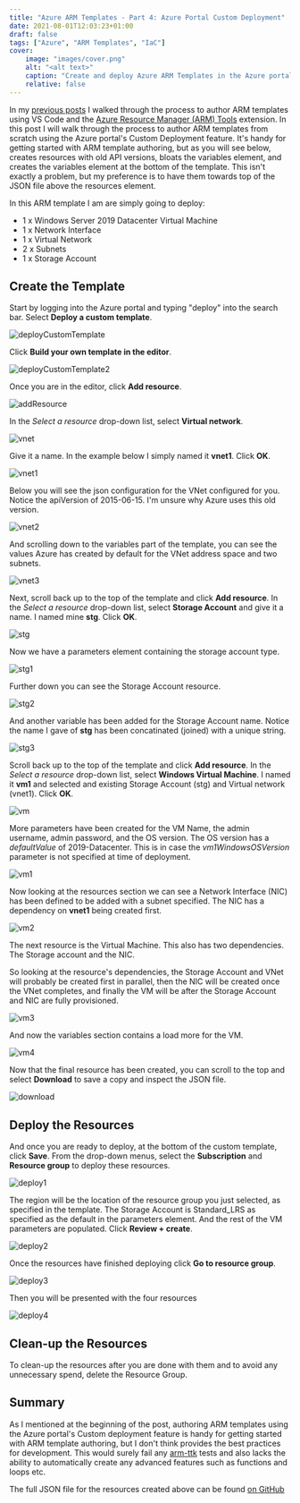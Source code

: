 ```yaml
---
title: "Azure ARM Templates - Part 4: Azure Portal Custom Deployment"
date: 2021-08-01T12:03:23+01:00
draft: false
tags: ["Azure", "ARM Templates", "IaC"]
cover:
    image: "images/cover.png"
    alt: "<alt text>"
    caption: "Create and deploy Azure ARM Templates in the Azure portal"
    relative: false
---
```


In my [previous posts](https://markkerry.github.io/posts/2021/06/azure-arm-templates-part-1-development/) I walked through the process to author ARM templates using VS Code and the [Azure Resource Manager (ARM) Tools](https://marketplace.visualstudio.com/items?itemName=msazurermtools.azurerm-vscode-tools) extension. In this post I will walk through the process to author ARM templates from scratch using the Azure portal's Custom Deployment feature. It's handy for getting started with ARM template authoring, but as you will see below, creates resources with old API versions, bloats the variables element, and creates the variables element at the bottom of the template. This isn't exactly a problem, but my preference is to have them towards top of the JSON file above the resources element.

In this ARM template I am are simply going to deploy:

* 1 x Windows Server 2019 Datacenter Virtual Machine
* 1 x Network Interface
* 1 x Virtual Network
* 2 x Subnets
* 1 x Storage Account

## Create the Template

Start by logging into the Azure portal and typing "deploy" into the search bar. Select __Deploy a custom template__.

![deployCustomTemplate](images/deployCustomTemplate.png)

Click __Build your own template in the editor__.

![deployCustomTemplate2](images/deployCustomTemplate2.png)

Once you are in the editor, click __Add resource__.

![addResource](images/addResource.png)

In the _Select a resource_ drop-down list, select __Virtual network__.

![vnet](images/vnet.png)

Give it a name. In the example below I simply named it __vnet1__. Click __OK__.

![vnet1](images/vnet1.png)

Below you will see the json configuration for the VNet configured for you. Notice the apiVersion of 2015-06-15. I'm unsure why Azure uses this old version.

![vnet2](images/vnet2.png)

And scrolling down to the variables part of the template, you can see the values Azure has created by default for the VNet address space and two subnets.

![vnet3](images/vnet3.png)

Next, scroll back up to the top of the template and click __Add resource__. In the _Select a resource_ drop-down list, select __Storage Account__ and give it a name. I named mine __stg__. Click __OK__.

![stg](images/stg.png)

Now we have a parameters element containing the storage account type.

![stg1](images/stg1.png)

Further down you can see the Storage Account resource.

![stg2](images/stg2.png)

And another variable has been added for the Storage Account name. Notice the name I gave of __stg__ has been concatinated (joined) with a unique string.

![stg3](images/stg3.png)

Scroll back up to the top of the template and click __Add resource__. In the _Select a resource_ drop-down list, select __Windows Virtual Machine__. I named it __vm1__ and selected and existing Storage Account (stg) and Virtual network (vnet1). Click __OK__.

![vm](images/vm.png)

More parameters have been created for the VM Name, the admin username, admin password, and the OS version. The OS version has a _defaultValue_ of 2019-Datacenter. This is in case the _vm1WindowsOSVersion_ parameter is not specified at time of deployment.

![vm1](images/vm1params.png)

Now looking at the resources section we can see a Network Interface (NIC) has been defined to be added with a subnet specified. The NIC has a dependency on __vnet1__ being created first.

![vm2](images/vm2nic.png)

The next resource is the Virtual Machine. This also has two dependencies. The Storage account and the NIC.

So looking at the resource's dependencies, the Storage Account and VNet will probably be created first in parallel, then the NIC will be created once the VNet completes, and finally the VM will be after the Storage Account and NIC are fully provisioned.

![vm3](images/vm3.png)

And now the variables section contains a load more for the VM. 

![vm4](images/vm4vars.png)

Now that the final resource has been created, you can scroll to the top and select __Download__ to save a copy and inspect the JSON file.

![download](images/download.png)

## Deploy the Resources

And once you are ready to deploy, at the bottom of the custom template, click __Save__. From the drop-down menus, select the __Subscription__ and __Resource group__ to deploy these resources.

![deploy1](images/deploy1.png)

The region will be the location of the resource group you just selected, as specified in the template. The Storage Account is Standard_LRS as specified as the default in the parameters element. And the rest of the VM parameters are populated. Click __Review + create__.

![deploy2](images/deploy2.png)

Once the resources have finished deploying click __Go to resource group__.

![deploy3](images/deploy3.png)

Then you will be presented with the four resources

![deploy4](images/deploy4.png)

## Clean-up the Resources

To clean-up the resources after you are done with them and to avoid any unnecessary spend, delete the Resource Group.

## Summary

As I mentioned at the beginning of the post, authoring ARM templates using the Azure portal's Custom deployment feature is handy for getting started with ARM template authoring, but I don't think provides the best practices for development. This would surely fail any [arm-ttk](https://markkerry.github.io/posts/2021/07/azure-arm-templates-part-2-testing/#azure-resource-manager-template-toolkit) tests and also lacks the ability to automatically create any advanced features such as functions and loops etc.

The full JSON file for the resources created above can be found [on GitHub](https://github.com/markkerry/arm-templates/blob/main/AzureTemplateEditor.json)
